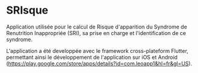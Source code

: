 # SRIsque


Application utilisée pour le calcul de Risque d'apparition du Syndrome de Renutrition Inappropriée (SRI), sa prise en charge et l'identification de ce syndrome.

L'application a été developpée avec le framework cross-plateform Flutter, permettant ainsi le développement de l'application sur iOS et Android (https://play.google.com/store/apps/details?id=com.leoapp1&hl=fr&gl=US).
